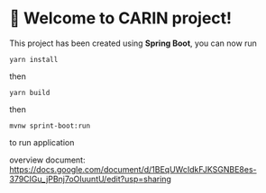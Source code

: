# 🚀 Welcome to CARIN project!

This project has been created using **Spring Boot**, you can now run

```
yarn install
```

then

```
yarn build
```

then

```
mvnw sprint-boot:run
```

to run application

overview document: https://docs.google.com/document/d/1BEqUWcIdkFJKSGNBE8es-379CIGu_jPBnj7oOIuuntU/edit?usp=sharing
